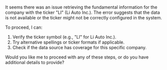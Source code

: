It seems there was an issue retrieving the fundamental information for the company with the ticker "LI" (Li Auto Inc.). The error suggests that the data is not available or the ticker might not be correctly configured in the system.

To proceed, I can:
1. Verify the ticker symbol (e.g., "LI" for Li Auto Inc.).
2. Try alternative spellings or ticker formats if applicable.
3. Check if the data source has coverage for this specific company.

Would you like me to proceed with any of these steps, or do you have additional details to provide?